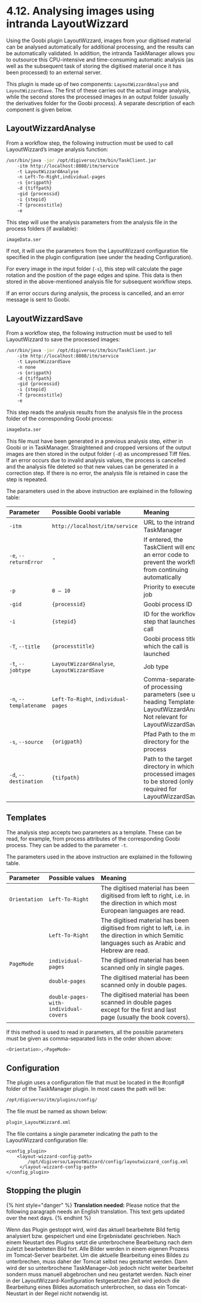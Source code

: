 # 4.12. Analysing images using intranda LayoutWizzard

Using the Goobi plugin LayoutWizzard, images from your digitised material can be analysed automatically for additional processing, and the results can be automatically validated. In addition, the intranda TaskManager allows you to outsource this CPU-intensive and time-consuming automatic analysis \(as well as the subsequent task of storing the digitised material once it has been processed\) to an external server.

This plugin is made up of two components: `LayoutWizzardAnalyse` and `LayoutWizzardSave`. The first of these carries out the actual image analysis, while the second stores the processed images in an output folder \(usually the derivatives folder for the Goobi process\). A separate description of each component is given below.

## LayoutWizzardAnalyse

From a workflow step, the following instruction must be used to call LayoutWizzard’s image analysis function:

```bash
/usr/bin/java -jar /opt/digiverso/itm/bin/TaskClient.jar 
    -itm http://localhost:8080/itm/service 
    -t LayoutWizzardAnalyse 
    -n Left-To-Right,individual-pages 
    -s {origpath} 
    -d {tiffpath} 
    -gid {processid} 
    -i {stepid} 
    -T {processtitle} 
    -e
```

This step will use the analysis parameters from the analysis file in the process folders \(if available\):

```bash
imageData.ser
```

If not, it will use the parameters from the LayoutWizzard configuration file specified in the plugin configuration \(see under the heading Configuration\). 

For every image in the input folder \(`-s`\), this step will calculate the page rotation and the position of the page edges and spine. This data is then stored in the above-mentioned analysis file for subsequent workflow steps.

If an error occurs during analysis, the process is cancelled, and an error message is sent to Goobi.

## LayoutWizzardSave

From a workflow step, the following instruction must be used to tell LayoutWizzard to save the processed images:

```bash
/usr/bin/java -jar /opt/digiverso/itm/bin/TaskClient.jar 
    -itm http://localhost:8080/itm/service 
    -t LayoutWizzardSave 
    -n none 
    -s {origpath} 
    -d {tiffpath} 
    -gid {processid} 
    -i {stepid} 
    -T {processtitle} 
    -e
```

This step reads the analysis results from the analysis file in the process folder of the corresponding Goobi process:

```bash
imageData.ser
```

This file must have been generated in a previous analysis step, either in Goobi or in TaskManager. Straightened and cropped versions of the output images are then stored in the output folder \(`-d`\) as uncompressed Tiff files. If an error occurs due to invalid analysis values, the process is cancelled and the analysis file deleted so that new values can be generated in a correction step. If there is no error, the analysis file is retained in case the step is repeated.

The parameters used in the above instruction are explained in the following table:

| Parameter | Possible Goobi variable | Meaning |
| :--- | :--- | :--- |
| `-itm` | `http://localhost/itm/service` | URL to the intranda TaskManager |
| `-e`, `--returnError` | - | If entered, the TaskClient will end with an error code to prevent the workflow from continuing automatically |
| `-p` | `0 – 10` | Priority to execute this job |
| `-gid` | `{processid}` | Goobi process ID |
| `-i` | `{stepid}` | ID for the workflow step that launches the call |
| `-T`, `--title` | `{processtitle}` | Goobi process title for which the call is launched |
| `-t`, `--jobtype` | `LayoutWizzardAnalyse`, `LayoutWizzardSave` | Job type |
| `-n`, `--templatename` | `Left-To-Right`, `individual-pages` | Comma-separated list of processing parameters \(see under heading Templates\) for LayoutWizzardAnalyse. Not relevant for LayoutWizzardSave. |
| `-s`, `--source` | `{origpath}` | Pfad Path to the master directory for the process |
| `-d`, `--destination` | `{tifpath}` | Path to the target directory in which the processed images are to be stored \(only required for LayoutWizzardSave\) |

## Templates

The analysis step accepts two parameters as a template. These can be read, for example, from process attributes of the corresponding Goobi process. They can be added to the parameter `-t`. 

The parameters used in the above instruction are explained in the following table.

| Parameter | Possible values | Meaning |
| :--- | :--- | :--- |
| `Orientation` | `Left-To-Right` | The digitised material has been digitised from left to right, i.e. in the direction in which most European languages are read. |
|  | `Left-To-Right` | The digitised material has been digitised from right to left, i.e. in the direction in which Semitic languages such as Arabic and Hebrew are read. |
| `PageMode` | `individual-pages` | The digitised material has been scanned only in single pages. |
|  | `double-pages` | The digitised material has been scanned only in double pages. |
|  | `double-pages-with-individual-covers` | The digitised material has been scanned in double pages except for the first and last page \(usually the book covers\). |

If this method is used to read in parameters, all the possible parameters must be given as comma-separated lists in the order shown above:

```bash
<Orientation>,<PageMode>
```

## Configuration

The plugin uses a configuration file that must be located in the \#config\# folder of the TaskManager plugin. In most cases the path will be:

```bash
/opt/digiverso/itm/plugins/config/
```

The file must be named as shown below:

```bash
plugin_LayoutWizzard.xml
```

The file contains a single parameter indicating the path to the LayoutWizzard configuration file:

```markup
<config_plugin>
    <layout-wizzard-config-path>
        /opt/digiverso/LayoutWizzard/config/layoutwizzard_config.xml
     </layout-wizzard-config-path>
</config_plugin>
```

## Stopping the plugin

{% hint style="danger" %}
**Translation needed:** Please notice that the following paragraph needs an English translation. This text gets updated over the next days.
{% endhint %}

Wenn das Plugin gestoppt wird, wird das aktuell bearbeitete Bild fertig analysiert bzw. gespeichert und eine Ergebnisdatei geschrieben. Nach einem Neustart des Plugins setzt die unterbrochene Bearbeitung nach dem zuletzt bearbeiteten Bild fort. Alle Bilder werden in einem eigenen Prozess im Tomcat-Server bearbeitet. Um die aktuelle Bearbeitung eines Bildes zu unterbrechen, muss daher der Tomcat selbst neu gestartet werden. Dann wird der so unterbrochene TaskManager-Job jedoch nicht weiter bearbeitet sondern muss manuell abgebrochen und neu gestartet werden. Nach einer in der LayoutWizzard-Konfiguration festgesetzten Zeit wird jedoch die Bearbeitung eines Bildes automatisch unterbrochen, so dass ein Tomcat-Neustart in der Regel nicht notwendig ist.

